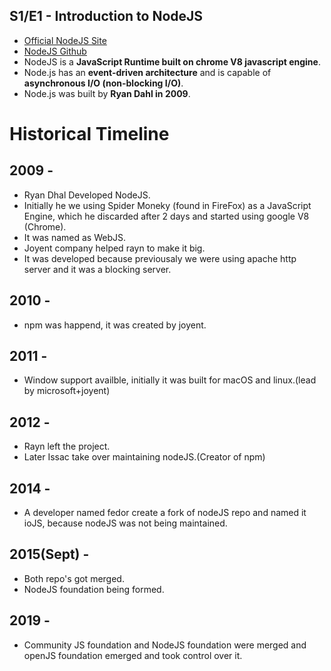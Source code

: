 ## S1/E1 - Introduction to NodeJS

- [Official NodeJS Site](https://nodejs.org/en)
- [NodeJS Github](https://github.com/nodejs/node)
- NodeJS is a **JavaScript Runtime built on chrome V8 javascript engine**.
- Node.js has an **event-driven architecture** and is capable of **asynchronous I/O (non-blocking I/O)**.
- Node.js was built by **Ryan Dahl in 2009**.

# Historical Timeline  
## 2009 -  
- Ryan Dhal Developed NodeJS.
- Initially he we using Spider Moneky (found in FireFox) as a JavaScript Engine, which he discarded after 2 days and started using google V8 (Chrome).
- It was named as WebJS.
- Joyent company helped rayn to make it big.
- It was developed because previousaly we were using apache http server and it was a blocking server.
## 2010 -  
- npm was happend, it was created by joyent.
## 2011 -
- Window support availble, initially it was built for macOS and linux.(lead by microsoft+joyent)
## 2012 -
- Rayn left the project.
- Later Issac take over maintaining nodeJS.(Creator of npm)
## 2014 -
- A developer named fedor create a fork of nodeJS repo and named it ioJS, because nodeJS was not being maintained.
## 2015(Sept) -
- Both repo's got merged.
- NodeJS foundation being formed.
## 2019 -
- Community JS foundation and NodeJS foundation were merged and openJS foundation emerged and took control over it.